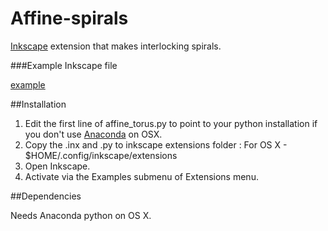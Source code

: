 # Affine-spirals

[Inkscape](https://inkscape.org/en/) extension 
that makes interlocking spirals.

###Example Inkscape file

[example](https://github.com/macbuse/Affine-spirals/blob/master/spirals.svg)


##Installation 

1. Edit the first line of affine_torus.py to point to your python installation if you don't use [Anaconda](https://www.continuum.io/downloads) on OSX.
1. Copy the .inx and .py to  inkscape extensions folder :
For OS X - $HOME/.config/inkscape/extensions
1. Open Inkscape. 
1. Activate via the Examples submenu of Extensions menu.

##Dependencies

Needs Anaconda python on OS X.
